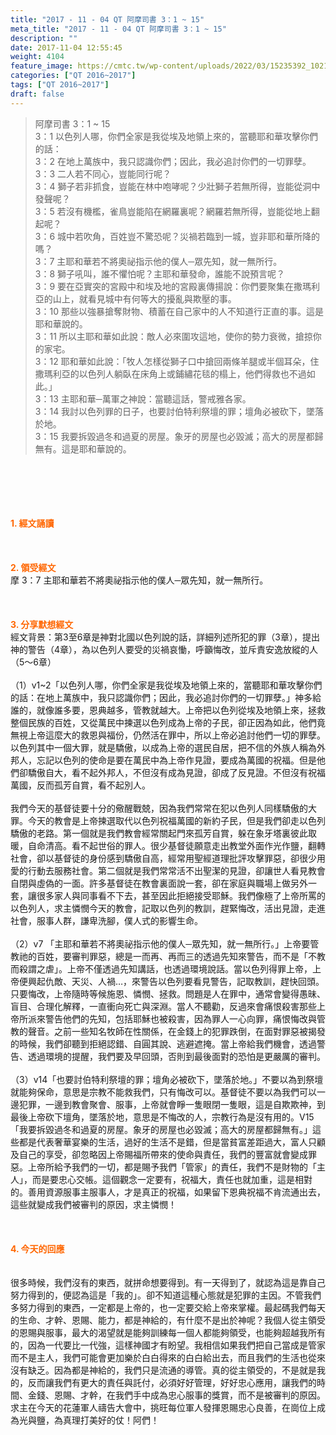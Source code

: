 ```yaml
---
title: "2017 - 11 - 04 QT 阿摩司書 3：1 ~ 15"
meta_title: "2017 - 11 - 04 QT 阿摩司書 3：1 ~ 15"
description: ""
date: 2017-11-04 12:55:45
weight: 4104
feature_image: https://cmtc.tw/wp-content/uploads/2022/03/15235392_10211799862337740_180693556567566654_o-1.webp
categories: ["QT 2016~2017"]
tags: ["QT 2016~2017"]
draft: false
---
```


<blockquote>阿摩司書 3：1 ~ 15<br />
3：1 以色列人哪，你們全家是我從埃及地領上來的，當聽耶和華攻擊你們的話：<br />
3：2 在地上萬族中，我只認識你們；因此，我必追討你們的一切罪孽。<br />
3：3 二人若不同心，豈能同行呢？<br />
3：4 獅子若非抓食，豈能在林中咆哮呢？少壯獅子若無所得，豈能從洞中發聲呢？<br />
3：5 若沒有機檻，雀鳥豈能陷在網羅裏呢？網羅若無所得，豈能從地上翻起呢？<br />
3：6 城中若吹角，百姓豈不驚恐呢？災禍若臨到一城，豈非耶和華所降的嗎？<br />
3：7 主耶和華若不將奧祕指示他的僕人─眾先知，就一無所行。<br />
3：8 獅子吼叫，誰不懼怕呢？主耶和華發命，誰能不說預言呢？<br />
3：9 要在亞實突的宮殿中和埃及地的宮殿裏傳揚說：你們要聚集在撒瑪利亞的山上，就看見城中有何等大的擾亂與欺壓的事。<br />
3：10 那些以強暴搶奪財物、積蓄在自己家中的人不知道行正直的事。這是耶和華說的。<br />
3：11 所以主耶和華如此說：敵人必來圍攻這地，使你的勢力衰微，搶掠你的家宅。<br />
3：12 耶和華如此說：「牧人怎樣從獅子口中搶回兩條羊腿或半個耳朵，住撒瑪利亞的以色列人躺臥在床角上或鋪繡花毯的榻上，他們得救也不過如此。」<br />
3：13 主耶和華─萬軍之神說：當聽這話，警戒雅各家。<br />
3：14 我討以色列罪的日子，也要討伯特利祭壇的罪；壇角必被砍下，墜落於地。<br />
3：15 我要拆毀過冬和過夏的房屋。象牙的房屋也必毀滅；高大的房屋都歸無有。這是耶和華說的。</blockquote><br />
&nbsp;<br />
<br />
&nbsp;<br />
<br />
<span style="color: #ff6600;"><strong>1. </strong><strong>經文誦讀</strong></span><br />
<br />
<span style="color: #ff6600;"><strong> </strong></span><br />
<br />
<span style="color: #ff6600;"><strong>2. </strong><strong>領受經文<br />
</strong></span>摩 3：7 主耶和華若不將奧祕指示他的僕人─眾先知，就一無所行。<br />
<br />
&nbsp;<br />
<br />
<span style="color: #ff6600;"><strong>3. 分享默想經文<br />
</strong></span>經文背景：第3至6章是神對北國以色列說的話，詳細列述所犯的罪（3章），提出神的警告（4章），為以色列人要受的災禍哀慟，呼籲悔改，並斥責安逸放縱的人（5～6章）<br />
<br />
（1）v1~2「以色列人哪，你們全家是我從埃及地領上來的，當聽耶和華攻擊你們的話：在地上萬族中，我只認識你們；因此，我必追討你們的一切罪孽。」神多給誰的，就像誰多要，恩典越多，管教就越大。上帝把以色列從埃及地領上來，拯救整個民族的百姓，又從萬民中揀選以色列成為上帝的子民，卻正因為如此，他們竟無視上帝這麼大的救恩與福份，仍然活在罪中，所以上帝必追討他們一切的罪孽。以色列其中一個大罪，就是驕傲，以成為上帝的選民自居，把不信的外族人稱為外邦人，忘記以色列的使命是要在萬民中為上帝作見證，要成為萬國的祝福。但是他們卻驕傲自大，看不起外邦人，不但沒有成為見證，卻成了反見證。不但沒有祝福萬國，反而孤芳自賞，看不起別人。<br />
<br />
我們今天的基督徒要十分的儆醒戰兢，因為我們常常在犯以色列人同樣驕傲的大罪。今天的教會是上帝揀選取代以色列祝福萬國的新約子民，但是我們卻走以色列驕傲的老路。第一個就是我們教會經常關起門來孤芳自賞，躲在象牙塔裏彼此取暖，自命清高。看不起世俗的罪人。很少基督徒願意走出教堂外面作光作鹽，翻轉社會，卻以基督徒的身份感到驕傲自高，經常用聖經道理批評攻擊罪惡，卻很少用愛的行動去服務社會。第二個就是我們常常活不出聖潔的見證，卻讓世人看見教會自閉與虛偽的一面。許多基督徒在教會裏面說一套，卻在家庭與職場上做另外一套，讓很多家人與同事看不下去，甚至因此拒絕接受耶穌。我們像極了上帝所罵的以色列人，求主憐憫今天的教會，記取以色列的教訓，趕緊悔改，活出見證，走進社會，服事人群，謙卑洗腳，僕人式的影響生命。<br />
<br />
（2）v7 「主耶和華若不將奧祕指示他的僕人─眾先知，就一無所行。」上帝要管教祂的百姓，要審判罪惡，總是一而再、再而三的透過先知來警告，而不是「不教而殺謂之虐」。上帝不僅透過先知講話，也透過環境說話。當以色列得罪上帝，上帝便興起仇敵、天災、人禍…，來警告以色列要看見警告，記取教訓，趕快回頭。只要悔改，上帝隨時等候施恩、憐憫、拯救。問題是人在罪中，通常會變得愚昧、盲目、合理化解釋，一直衝向死亡與深淵。當人不聽勸，反過來會痛恨殺害那些上帝所派來警告他們的先知，包括耶穌也被殺害，因為罪人一心向罪，痛恨悔改與管教的聲音。之前一些知名牧師在性關係，在金錢上的犯罪跌倒，在面對罪惡被揭發的時候，我們卻聽到拒絕認錯、自圓其說、逃避遮掩。當上帝給我們機會，透過警告、透過環境的提醒，我們要及早回頭，否則到最後面對的恐怕是更嚴厲的審判。<br />
<br />
（3）v14「也要討伯特利祭壇的罪；壇角必被砍下，墜落於地。」不要以為到祭壇就能夠保命，意思是宗教不能救我們，只有悔改可以。基督徒不要以為我們可以一邊犯罪，一邊到教會聚會、服事，上帝就會睜一隻眼閉一隻眼，這是自欺欺神，到最後上帝砍下壇角，墜落於地，意思是不悔改的人，宗教行為是沒有用的。V15「我要拆毀過冬和過夏的房屋。象牙的房屋也必毀滅；高大的房屋都歸無有。」這些都是代表奢華宴樂的生活，過好的生活不是錯，但是當貧富差距過大，富人只顧及自己的享受，卻忽略因上帝賜福所帶來的使命與責任，我們的豐富就會變成罪惡。上帝所給予我們的一切，都是賜予我們「管家」的責任，我們不是財物的「主人」，而是要忠心交帳。這個觀念一定要有，祝福大，責任也就加重，這是相對的。善用資源服事主服事人，才是真正的祝福，如果留下恩典祝福不肯流通出去，這些就變成我們被審判的原因，求主憐憫！<br />
<br />
&nbsp;<br />
<br />
<span style="color: #ff6600;"><strong>4. 今天的回應<br />
</strong></span><br />
<br />
很多時候，我們沒有的東西，就拼命想要得到。有一天得到了，就認為這是靠自己努力得到的，便認為這是「我的」。卻不知道這種心態就是犯罪的主因。不管我們多努力得到的東西，一定都是上帝的，也一定要交給上帝來掌權。最起碼我們每天的生命、才幹、恩賜、能力，都是神給的，有什麼不是出於神呢？我個人從主領受的恩賜與服事，最大的渴望就是能夠訓練每一個人都能夠領受，也能夠超越我所有的，因為一代要比一代強，這樣神國才有盼望。我相信如果我們把自己當成是管家而不是主人，我們可能會更加樂於白白得來的白白給出去，而且我們的生活也從來沒有缺乏。因為都是神給的，我們只是流通的導管。真的從主領受的，不是就是我的，反而讓我們有更大的責任與託付，必須好好管理，好好忠心應用，讓我們的時間、金錢、恩賜、才幹，在我們手中成為忠心服事的獎賞，而不是被審判的原因。求主在今天的花蓮軍人禱告大會中，挑旺每位軍人發揮恩賜忠心良善，在崗位上成為光與鹽，為真理打美好的仗！阿們！<br />
<br />
&nbsp;
        